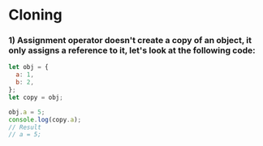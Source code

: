 # Cloning
### 1) Assignment operator doesn't create a copy of an object, it only assigns a reference to it, let's look at the following code:
``` javascript
let obj = {
  a: 1,
  b: 2,
};
let copy = obj;

obj.a = 5;
console.log(copy.a);
// Result 
// a = 5;
```
